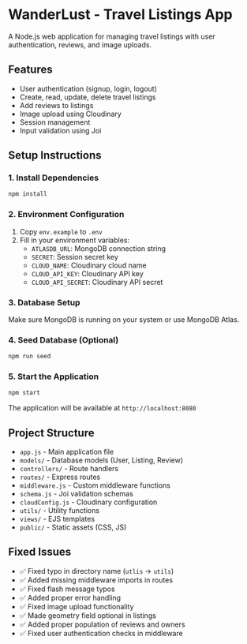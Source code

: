 # WanderLust - Travel Listings App

A Node.js web application for managing travel listings with user authentication, reviews, and image uploads.

## Features

- User authentication (signup, login, logout)
- Create, read, update, delete travel listings
- Add reviews to listings
- Image upload using Cloudinary
- Session management
- Input validation using Joi

## Setup Instructions

### 1. Install Dependencies
```bash
npm install
```

### 2. Environment Configuration
1. Copy `env.example` to `.env`
2. Fill in your environment variables:
   - `ATLASDB_URL`: MongoDB connection string
   - `SECRET`: Session secret key
   - `CLOUD_NAME`: Cloudinary cloud name
   - `CLOUD_API_KEY`: Cloudinary API key
   - `CLOUD_API_SECRET`: Cloudinary API secret

### 3. Database Setup
Make sure MongoDB is running on your system or use MongoDB Atlas.

### 4. Seed Database (Optional)
```bash
npm run seed
```

### 5. Start the Application
```bash
npm start
```

The application will be available at `http://localhost:8080`

## Project Structure

- `app.js` - Main application file
- `models/` - Database models (User, Listing, Review)
- `controllers/` - Route handlers
- `routes/` - Express routes
- `middleware.js` - Custom middleware functions
- `schema.js` - Joi validation schemas
- `cloudConfig.js` - Cloudinary configuration
- `utils/` - Utility functions
- `views/` - EJS templates
- `public/` - Static assets (CSS, JS)

## Fixed Issues

- ✅ Fixed typo in directory name (`utlis` → `utils`)
- ✅ Added missing middleware imports in routes
- ✅ Fixed flash message typos
- ✅ Added proper error handling
- ✅ Fixed image upload functionality
- ✅ Made geometry field optional in listings
- ✅ Added proper population of reviews and owners
- ✅ Fixed user authentication checks in middleware
